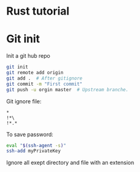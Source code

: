 # Rust tutorial

# Git init

Init a git hub repo

```bash
git init
git remote add origin
git add .  # After gitignore
git commit -m "First commit"
git push -u orgin master  # Upstream branche.
```

Git ignore file:

```git
*
!*\
!*.*
```

To save password:

```bash
eval "$(ssh-agent -s)"
ssh-add myPrivateKey
```

Ignore all exept directory and file with an extension
